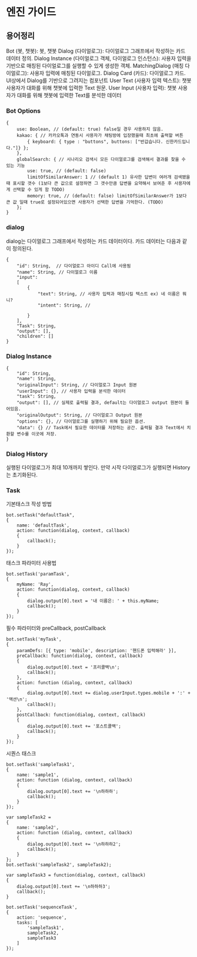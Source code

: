 # 엔진 가이드

## 용어정리
Bot (봇, 챗봇): 봇, 챗봇
Dialog (다이얼로그): 다이얼로그 그래프에서 작성하는 카드 데이터 정의.
Dialog Instance (다이얼로그 객체, 다이얼로그 인스턴스): 사용자 입력을 기반으로 매칭된 다이얼로그를 실행할 수 있게 생성한 객체.
MatchingDialog (매칭 다이얼로그): 사용자 입력에 매칭된 다이얼로그.
Dialog
Card (카드): 다이얼로그 카드. UI상에서 Dialog를 기반으로 그려지는 컴포넌트
User Text (사용자 입력 텍스트): 챗봇 사용자가 대화를 위해 챗봇에 입력한 Text 원문.
User Input (사용자 입력): 챗봇 사용자가 대화를 위해 챗봇에 입력한 Text를 분석한 데이터


### Bot Options
```
{
	use: Boolean, // (default: true) false일 경우 사용하지 않음.
	kakao: { // 카카오톡과 연동시 사용자가 채팅방에 입장했을때 최초에 출력할 버튼
		{ keyboard: { type : "buttons", buttons: ["반갑습니다. 신한카드입니다."]} };
	},
	globalSearch: { // 시나리오 검색시 모든 다이얼로그를 검색해서 결과를 찾을 수 있는 기능 
		use: true, // (default: false)
		limitOfSimilarAnswer: 1 // (default 1) 유사한 답변이 여러개 검색됐을때 표시할 갯수 (1보다 큰 값으로 설정하면 그 갯수만큼 답변을 요약해서 보여준 후 사용자에게 선택할 수 있게 함 TODO)
		memory: true, // (default: false) limitOfSimilarAnswer가 1보다 큰 값 일때 true로 설정되어있으면 사용자가 선택한 답변을 기억한다. (TODO) 
	};
}
```


### dialog
dialog는 다이얼로그 그래프에서 작성하는 카드 데이터이다. 카드 데이터는 다음과 같이 정의된다.
```$xslt
{
	"id": String,  // 다이얼로그 아이디 Call에 사용됨
	"name": String, // 다이얼로그 이름
	"input":
	[
		{
			"text": String, // 사용자 입력과 매칭시킬 텍스트 ex) 네 이름은 뭐니?
			"intent": String, //
			 		
		}
	],
	"Task": String,
	"output": [],
	"children": []
}
```

### Dialog Instance
```$xslt
{
	"id": String,
	"name": String,
	"originalInput": String, // 다이얼로그 Input 원본
	"userInput": {}, // 사용자 입력을 분석한 데이터
	"task": String,
	"output": [], // 실제로 출력될 결과, default는 다이얼로그 output 원본이 들어있음.
	"originalOutput": String, // 다이얼로그 Output 원본
	"options": {}, // 다이얼로그를 실행하기 위해 필요한 옵션.
	"data": {} // Task에서 필요한 데이터를 저장하는 공간. 출력될 결과 Text에서 치환할 변수를 이곳에 저장.
}
```


### Dialog History
실행된 다이얼로그가 최대 10개까지 쌓인다.
만약 시작 다이얼로그가 실행되면 History는 초기화된다.


### Task
기본태스크 작성 방법
```
bot.setTask("defaultTask",
{
	name: 'defaultTask',
	action: function(dialog, context, callback)
	{
		callback();
	}
});
```

태스크 파라미터 사용법
```
bot.setTask('paramTask',
{
	myName: 'Ray',
	action: function(dialog, context, callback)
	{
		dialog.output[0].text = '내 이름은: ' + this.myName;
		callback();
	}
});
```

필수 파라미터와 preCallback, postCallback
```
bot.setTask('myTask', 
{
	paramDefs: [{ type: 'mobile', description: '핸드폰 입력해라' }],
	preCallback: function(dialog, context, callback)
	{
		dialog.output[0].text = '프리콜백\n';
		callback();
	},
	action: function (dialog, context, callback)
	{
		dialog.output[0].text += dialog.userInput.types.mobile + ':' + '액션\n';
		callback();
	},
	postCallback: function(dialog, context, callback)
	{
		dialog.output[0].text += '포스트콜백';
		callback();
	}
});
```

시퀀스 태스크
```
bot.setTask('sampleTask1',
{
	name: 'sample1',
	action: function (dialog, context, callback)
	{
		dialog.output[0].text += '\n하하하';
	 	callback();
	}
});
   
var sampleTask2 =
{
	name: 'sample2',
	action: function (dialog, context, callback)
	{
		dialog.output[0].text += '\n하하하2';
		callback();
  	}
};
bot.setTask('sampleTask2', sampleTask2);

var sampleTask3 = function(dialog, context, callback)
{
	dialog.output[0].text += '\n하하하3';
	callback();
}

bot.setTask('sequenceTask',
{
	action: 'sequence',
	tasks: [
		'sampleTask1',
		sampleTask2,
		sampleTask3
	]
});
```
